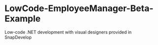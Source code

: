 # LowCode-EmployeeManager-Beta-Example
Low-code .NET development with visual designers provided in SnapDevelop
